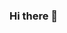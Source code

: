 ### Hi there 👋

<!--
**ThaiTdev/ThaiTdev** is a ✨ _special_ ✨ repository because its `README.md` (this file) appears on your GitHub profile.



# Hello! moi c'est thierry

## 👇 Follow me

[![linkedin](https://img.shields.io/badge/linkedin-0A66C2?style=for-the-badge&logo=linkedin&logoColor=white)](https://www.linkedin.com/in/thierry-thai/)




Here are some ideas to get you started:

- 🔭 I’m currently working on ...
- 🌱 I’m currently learning ...
- 👯 I’m looking to collaborate on ...
- 🤔 I’m looking for help with ...
- 💬 Ask me about ...
- 📫 How to reach me: ...
- 😄 Pronouns: ...
- ⚡ Fun fact: ...
-->
